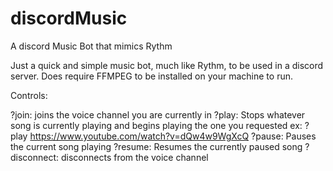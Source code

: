 # discordMusic
A discord Music Bot that mimics Rythm

Just a quick and simple music bot, much like Rythm, to be used in a discord server. Does require FFMPEG to be installed on your machine to run. 

Controls: 

  ?join: joins the voice channel you are currently in
  ?play: Stops whatever song is currently playing and begins playing the one you requested
    ex: ?play https://www.youtube.com/watch?v=dQw4w9WgXcQ
  ?pause: Pauses the current song playing
  ?resume: Resumes the currently paused song
  ?disconnect: disconnects from the voice channel
